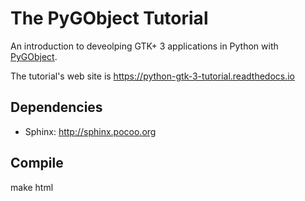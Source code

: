 The PyGObject Tutorial
======================

An introduction to deveolping GTK+ 3 applications in Python with [PyGObject](http://live.gnome.org/PyGObject).

The tutorial's web site is https://python-gtk-3-tutorial.readthedocs.io


Dependencies
------------
- Sphinx: http://sphinx.pocoo.org


Compile
-------
make html
